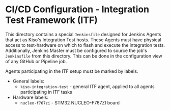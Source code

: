 # CI/CD Configuration - Integration Test Framework (ITF)

This directory contains a special `Jenkinsfile` designed for Jenkins Agents that act as Kiso's Integration Test hosts. These Agents must have physical access to test-hardware on which to flash and execute the integration tests. Additionally, Jenkins Master must be configured to source the job's `Jenkinsfile` from this directory. This can be done in the configuration view of any GitHub or Pipeline job.

Agents participating in the ITF setup must be marked by labels.

* General labels:
  * `kiso-integration-test` - general ITF agent, applied to all agents participating in ITF tasks
* Hardware labels:
  * `nucleo-f767zi` - STM32 NUCLEO-F767ZI board
